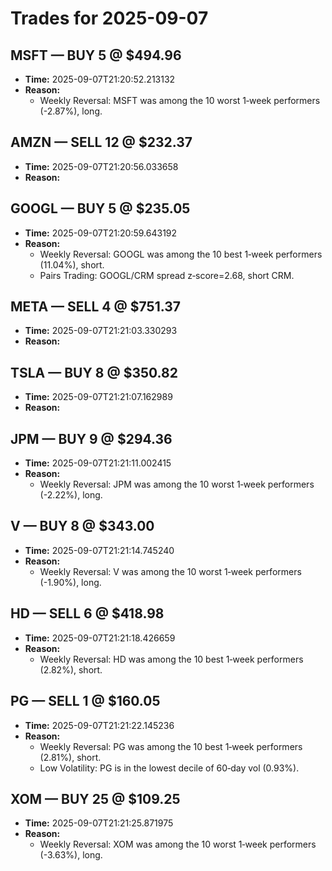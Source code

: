 # Trades for 2025-09-07

## MSFT — BUY 5 @ $494.96
- **Time:** 2025-09-07T21:20:52.213132
- **Reason:**
  - Weekly Reversal: MSFT was among the 10 worst 1‑week performers (-2.87%), long.

## AMZN — SELL 12 @ $232.37
- **Time:** 2025-09-07T21:20:56.033658
- **Reason:**

## GOOGL — BUY 5 @ $235.05
- **Time:** 2025-09-07T21:20:59.643192
- **Reason:**
  - Weekly Reversal: GOOGL was among the 10 best 1‑week performers (11.04%), short.
  - Pairs Trading: GOOGL/CRM spread z‑score=2.68, short CRM.

## META — SELL 4 @ $751.37
- **Time:** 2025-09-07T21:21:03.330293
- **Reason:**

## TSLA — BUY 8 @ $350.82
- **Time:** 2025-09-07T21:21:07.162989
- **Reason:**

## JPM — BUY 9 @ $294.36
- **Time:** 2025-09-07T21:21:11.002415
- **Reason:**
  - Weekly Reversal: JPM was among the 10 worst 1‑week performers (-2.22%), long.

## V — BUY 8 @ $343.00
- **Time:** 2025-09-07T21:21:14.745240
- **Reason:**
  - Weekly Reversal: V was among the 10 worst 1‑week performers (-1.90%), long.

## HD — SELL 6 @ $418.98
- **Time:** 2025-09-07T21:21:18.426659
- **Reason:**
  - Weekly Reversal: HD was among the 10 best 1‑week performers (2.82%), short.

## PG — SELL 1 @ $160.05
- **Time:** 2025-09-07T21:21:22.145236
- **Reason:**
  - Weekly Reversal: PG was among the 10 best 1‑week performers (2.81%), short.
  - Low Volatility: PG is in the lowest decile of 60‑day vol (0.93%).

## XOM — BUY 25 @ $109.25
- **Time:** 2025-09-07T21:21:25.871975
- **Reason:**
  - Weekly Reversal: XOM was among the 10 worst 1‑week performers (-3.63%), long.

